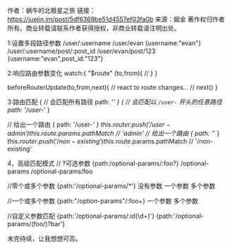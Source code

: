 作者：蜗牛的北极星之旅
链接：https://juejin.im/post/5df6369be51d4557ef03fa0b
来源：掘金
著作权归作者所有。商业转载请联系作者获得授权，非商业转载请注明出处。

1:设置多段路径参数
/user/:username                  /user/evan                  {username:"evan"}
/user/:username/post/:post_id    /user/evan/post/123   {username:"evan",post_id:"123"}

2:响应路由参数变化
watch:{
    "$route" (to,from){
        //
    }
}

beforeRouterUpdate(to,from,next){
    // react to route changes...
    // next()
}

3:路由匹配
{
  // 会匹配所有路径
  path: '*'
}
{
  // 会匹配以 `/user-` 开头的任意路径
  path: '/user-*'
}

// 给出一个路由 { path: '/user-*' }
this.$router.push('/user-admin')
this.$route.params.pathMatch // 'admin'
// 给出一个路由 { path: '*' }
this.$router.push('/non-existing')
this.$route.params.pathMatch // '/non-existing'

4，高级匹配模式
// ?可选参数
{path:/optional-params/:foo?}
<router-link to="/optional-params">/optional-params</router-link>
<router-link to="/optional-params/foo">/optional-params/foo</router-link>

//零个或多个参数
{path:'/optional-params/*'}
<router-link to="/number">没有参数</router-link>
<router-link to="/number/foo000">一个参数</router-link>
<router-link to="/number/foo111/fff222">多个参数</router-link>

//一个或多个参数
{path:"/option-params"/:foo+}
<router-link to="/number/foo">一个参数</router-link>
<router-link to="/number/foo/foo111/fff222">多个参数</router-link>

//自定义参数匹配
{path:'/optional-params/:id(\\d+)'}
{path:'/optional-params/(foo/)?bar'}

未完待续，让我想想可否。